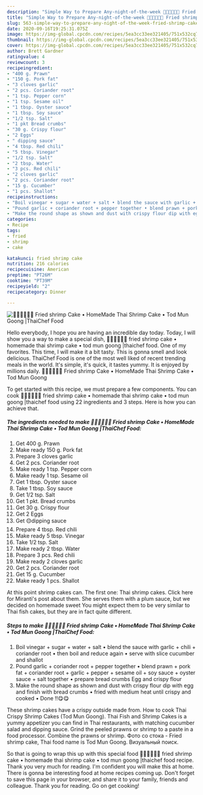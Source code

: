 ```yaml
---
description: "Simple Way to Prepare Any-night-of-the-week 🧑🏽‍🍳🧑🏼‍🍳 Fried shrimp Cake • HomeMade Thai Shrimp Cake • Tod Mun Goong |ThaiChef Food"
title: "Simple Way to Prepare Any-night-of-the-week 🧑🏽‍🍳🧑🏼‍🍳 Fried shrimp Cake • HomeMade Thai Shrimp Cake • Tod Mun Goong |ThaiChef Food"
slug: 563-simple-way-to-prepare-any-night-of-the-week-fried-shrimp-cake-homemade-thai-shrimp-cake-tod-mun-goong-thaichef-food
date: 2020-09-16T19:25:31.075Z
image: https://img-global.cpcdn.com/recipes/5ea3cc33ee321405/751x532cq70/🧑🏽🍳🧑🏼🍳-fried-shrimp-cake-•-homemade-thai-shrimp-cake-•-tod-mun-goong-thaichef-food-recipe-main-photo.jpg
thumbnail: https://img-global.cpcdn.com/recipes/5ea3cc33ee321405/751x532cq70/🧑🏽🍳🧑🏼🍳-fried-shrimp-cake-•-homemade-thai-shrimp-cake-•-tod-mun-goong-thaichef-food-recipe-main-photo.jpg
cover: https://img-global.cpcdn.com/recipes/5ea3cc33ee321405/751x532cq70/🧑🏽🍳🧑🏼🍳-fried-shrimp-cake-•-homemade-thai-shrimp-cake-•-tod-mun-goong-thaichef-food-recipe-main-photo.jpg
author: Brett Gardner
ratingvalue: 4
reviewcount: 3
recipeingredient:
- "400 g. Prawn"
- "150 g. Pork fat"
- "3 cloves garlic"
- "2 pcs. Coriander root"
- "1 tsp. Pepper corn"
- "1 tsp. Sesame oil"
- "1 tbsp. Oyster sauce"
- "1 tbsp. Soy sauce"
- "1/2 tsp. Salt"
- "1 pkt Bread crumbs"
- "30 g. Crispy flour"
- "2 Eggs"
- " dipping sauce"
- "4 tbsp. Red chili"
- "5 tbsp. Vinegar"
- "1/2 tsp. Salt"
- "2 tbsp. Water"
- "3 pcs. Red chili"
- "2 cloves garlic"
- "2 pcs. Coriander root"
- "15 g. Cucumber"
- "1 pcs. Shallot"
recipeinstructions:
- "Boil vinegar + sugar + water + salt • blend the sauce with garlic + chili + coriander root • then boil and reduce again • serve with slice cucumber and shallot"
- "Pound garlic + coriander root + pepper together • blend prawn + pork fat + coriander root + garlic + pepper + sesame oil + soy sauce + oyster sauce + salt together • prepare bread crumbs Egg and crispy flour"
- "Make the round shape as shown and dust with crispy flour dip with egg and finish with bread crumbs • fried with medium heat until crispy and cooked • Done !!😋😋"
categories:
- Recipe
tags:
- fried
- shrimp
- cake

katakunci: fried shrimp cake 
nutrition: 216 calories
recipecuisine: American
preptime: "PT26M"
cooktime: "PT39M"
recipeyield: "2"
recipecategory: Dinner

---
```



![🧑🏽‍🍳🧑🏼‍🍳 Fried shrimp Cake • HomeMade Thai Shrimp Cake • Tod Mun Goong |ThaiChef Food](https://img-global.cpcdn.com/recipes/5ea3cc33ee321405/751x532cq70/🧑🏽🍳🧑🏼🍳-fried-shrimp-cake-•-homemade-thai-shrimp-cake-•-tod-mun-goong-thaichef-food-recipe-main-photo.jpg)

Hello everybody, I hope you are having an incredible day today. Today, I will show you a way to make a special dish, 🧑🏽‍🍳🧑🏼‍🍳 fried shrimp cake • homemade thai shrimp cake • tod mun goong |thaichef food. One of my favorites. This time, I will make it a bit tasty. This is gonna smell and look delicious.
ThaiChef Food is one of the most well liked of recent trending meals in the world. It's simple, it's quick, it tastes yummy. It is enjoyed by millions daily. 🧑🏽‍🍳🧑🏼‍🍳 Fried shrimp Cake • HomeMade Thai Shrimp Cake • Tod Mun Goong 


To get started with this recipe, we must prepare a few components. You can cook 🧑🏽‍🍳🧑🏼‍🍳 fried shrimp cake • homemade thai shrimp cake • tod mun goong |thaichef food using 22 ingredients and 3 steps. Here is how you can achieve that.

<!--inarticleads1-->

##### The ingredients needed to make 🧑🏽‍🍳🧑🏼‍🍳 Fried shrimp Cake • HomeMade Thai Shrimp Cake • Tod Mun Goong |ThaiChef Food:

1. Get 400 g. Prawn
1. Make ready 150 g. Pork fat
1. Prepare 3 cloves garlic
1. Get 2 pcs. Coriander root
1. Make ready 1 tsp. Pepper corn
1. Make ready 1 tsp. Sesame oil
1. Get 1 tbsp. Oyster sauce
1. Take 1 tbsp. Soy sauce
1. Get 1/2 tsp. Salt
1. Get 1 pkt. Bread crumbs
1. Get 30 g. Crispy flour
1. Get 2 Eggs
1. Get  🟡dipping sauce
1. Prepare 4 tbsp. Red chili
1. Make ready 5 tbsp. Vinegar
1. Take 1/2 tsp. Salt
1. Make ready 2 tbsp. Water
1. Prepare 3 pcs. Red chili
1. Make ready 2 cloves garlic
1. Get 2 pcs. Coriander root
1. Get 15 g. Cucumber
1. Make ready 1 pcs. Shallot


At this point shrimp cakes can. The first one: Thai shrimp cakes. Click here for Miranti&#39;s post about them. She serves them with a plum sauce, but we decided on homemade sweet You might expect them to be very similar to Thai fish cakes, but they are in fact quite different. 

<!--inarticleads2-->

##### Steps to make 🧑🏽‍🍳🧑🏼‍🍳 Fried shrimp Cake • HomeMade Thai Shrimp Cake • Tod Mun Goong |ThaiChef Food:

1. Boil vinegar + sugar + water + salt • blend the sauce with garlic + chili + coriander root • then boil and reduce again • serve with slice cucumber and shallot
1. Pound garlic + coriander root + pepper together • blend prawn + pork fat + coriander root + garlic + pepper + sesame oil + soy sauce + oyster sauce + salt together • prepare bread crumbs Egg and crispy flour
1. Make the round shape as shown and dust with crispy flour dip with egg and finish with bread crumbs • fried with medium heat until crispy and cooked • Done !!😋😋


These shrimp cakes have a crispy outside made from. How to cook Thai Crispy Shrimp Cakes (Tod Mun Goong). Thai Fish and Shrimp Cakes is a yummy appetizer you can find in Thai restaurants, with matching cucumber salad and dipping sauce. Grind the peeled prawns or shrimp to a paste in a food processor. Combine the prawns or shrimp. Фото со стока - Fried shrimp cake, Thai food name is Tod Mun Goong. Визуальный поиск. 

So that is going to wrap this up with this special food 🧑🏽‍🍳🧑🏼‍🍳 fried shrimp cake • homemade thai shrimp cake • tod mun goong |thaichef food recipe. Thank you very much for reading. I'm confident you will make this at home. There is gonna be interesting food at home recipes coming up. Don't forget to save this page in your browser, and share it to your family, friends and colleague. Thank you for reading. Go on get cooking!
